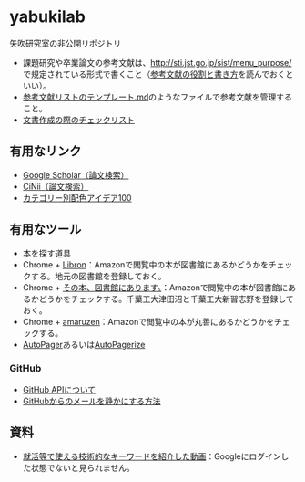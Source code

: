 yabukilab
=========

矢吹研究室の非公開リポジトリ

* 課題研究や卒業論文の参考文献は、http://sti.jst.go.jp/sist/menu_purpose/ で規定されている形式で書くこと（[参考文献の役割と書き方](http://sti.jst.go.jp/sist/pdf/SIST_booklet2011.pdf)を読んでおくといい）。
* [参考文献リストのテンプレート.md](https://github.com/taroyabuki/yabukilab/blob/master/%E5%8F%82%E8%80%83%E6%96%87%E7%8C%AE%E3%83%AA%E3%82%B9%E3%83%88%E3%81%AE%E3%83%86%E3%83%B3%E3%83%97%E3%83%AC%E3%83%BC%E3%83%88.md)のようなファイルで参考文献を管理すること。
* [文書作成の際のチェックリスト](https://github.com/taroyabuki/yabukilab/wiki/%E6%96%87%E6%9B%B8%E4%BD%9C%E6%88%90%E3%81%AE%E9%9A%9B%E3%81%AE%E3%83%81%E3%82%A7%E3%83%83%E3%82%AF%E3%83%AA%E3%82%B9%E3%83%88)

## 有用なリンク

* [Google Scholar（論文検索）](http://scholar.google.co.jp/)
* [CiNii（論文検索）](http://ci.nii.ac.jp/)
* [カテゴリー別配色アイデア100](http://www.webcreatorbox.com/inspiration/colour-scheme-ideas-100/)

## 有用なツール

* 本を探す道具
 * Chrome + [Libron](http://libron.net/)：Amazonで閲覧中の本が図書館にあるかどうかをチェックする。地元の図書館を登録しておく。
 * Chrome + [その本、図書館にあります。](http://www.kigurumi.asia/imake/1369/)：Amazonで閲覧中の本が図書館にあるかどうかをチェックする。千葉工大津田沼と千葉工大新習志野を登録しておく。
 * Chrome + [amaruzen](https://chrome.google.com/webstore/detail/amaruzen/mebbcheaekaddnilejjllbifehngpcjj?hl=ja)：Amazonで閲覧中の本が丸善にあるかどうかをチェックする。
* [AutoPager](https://www.google.co.jp/search?q=autopager)あるいは[AutoPagerize](http://autopagerize.net/)

### GitHub

* [GitHub APIについて](https://github.com/taroyabuki/yabukilab/tree/master/library/github)
* [GitHubからのメールを静かにする方法](https://github.com/taroyabuki/yabukilab/blob/master/library/github/GitHub%E3%81%8B%E3%82%89%E3%81%AE%E3%83%A1%E3%83%BC%E3%83%AB%E3%82%92%E9%9D%99%E3%81%8B%E3%81%AB%E3%81%99%E3%82%8B%E6%96%B9%E6%B3%95.md)

## 資料

* [就活等で使える技術的なキーワードを紹介した動画](http://youtu.be/t3mvWrv62wM)：Googleにログインした状態でないと見られません。
